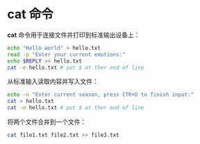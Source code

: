 # cat 命令

**cat** 命令用于连接文件并打印到标准输出设备上：

```bash
echo "Hello world" > hello.txt
read -p "Enter your current emotions:"
echo $REPLY >> hello.txt
cat -e hello.txt # put $ at ther end of line
```

从标准输入读取内容并写入文件：

```bash
echo -n "Enter current season, press CTR+D to finish input:"
cat > hello.txt
cat -e hello.txt # put $ at ther end of line
```

将两个文件合并到一个文件：

```bash
cat file1.txt file2.txt >> file3.txt
```
